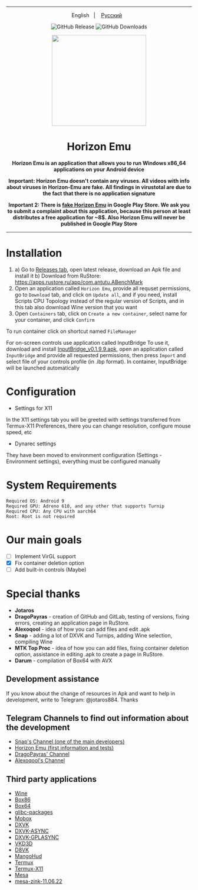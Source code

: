 ----

<p align="center">
English
&nbsp;&nbsp;| &nbsp;&nbsp;
<a href="https://github.com/HorizonEmuTeam/Horizon-Emu/blob/main/README-RUS.md">Русский</a>
&nbsp;&nbsp;
</p>

<div align="center">

![GitHub Release](https://img.shields.io/github/v/release/HorizonEmuTeam/Horizon-Emu?label=Latest%20Version)
![GitHub Downloads](https://img.shields.io/github/downloads/HorizonEmuTeam/Horizon-Emu/total?logo=github&label=Total%20Downloads)

<p align="center">
	<img src="ProjectLogo.png" width="256" height="246" />
</p>

  <h1 align="center">Horizon Emu</h1>

  <p align="center">
    <strong>Horizon Emu is an application that allows you to run Windows x86_64 applications on your Android device</strong>
  </p>

<strong>Important: Horizon Emu doesn't contain any viruses. All videos with info about viruses in Horizon-Emu are fake. All findings in virustotal are due to the fact that there is no application signature</strong>

<strong>Important 2: There is [fake Horizon Emu](https://play.google.com/store/apps/details?id=com.chahal.horiz) in Google Play Store. We ask you to submit a complaint about this application, because this person at least distributes a free application for ~8$. Also Horizon Emu will never be published in Google Play Store</strong>

----

</div>

# Installation 

1. a) Go to [Releases tab](https://github.com/HorizonEmuTeam/Horizon-Emu/releases/), open latest release, download an Apk file and install it
   b) Download from RuStore: https://apps.rustore.ru/app/com.antutu.ABenchMark
2. Open an application called `Horizon Emu`, provide all requset permissions, go to `Download` tab, and click on `Update all`, and if you need, install Scripts CPU Topology instead of the regular version of Scripts, and in this tab also download Wine version that you want
3. Open `Containers` tab, click on `Create a new container`, select name for your container, and click `Confirm`

To run container click on shortcut named `FileManager`

For on-screen controls use application called InputBridge
To use it, download and install [InputBridge_v0.1.9.9.apk](https://raw.githubusercontent.com/HorizonEmuTeam/Horizon-Emu/main/InputBridge_v0.1.9.9.apk), open an application called `InputBridge` and provide all requested permissions, then press `Import` and select file of your controls profile (in .ibp format).
In container, InputBridge will be launched automatically

# Configuration
* Settings for X11

In the X11 settings tab you will be greeted with settings transferred from Termux-X11 Preferences, there you can change resolution, configure mouse speed, etc
* Dynarec settings

They have been moved to environment configuration (Settings - Environment settings), everything must be configured manually

# System Requirements

```
Required OS: Android 9
Required GPU: Adreno 610, and any other that supports Turnip
Required CPU: Any CPU with aarch64
Root: Root is not required
```

# Our main goals

- [ ] Implement VirGL support
- [x] Fix container deletion option
- [ ] Add built-in controls (Maybe)

# Special thanks 
* <b>Jotaros</b>
* <b>DragoPayras</b> - creation of GitHub and GitLab, testing of versions, fixing errors, creating an application page in RuStore.
* <b>Alexoqool</b> - idea of ​​how you can add files and edit .apk
* <b>Snap</b> - adding a lot of DXVK and Turnips, adding Wine selection, compiling Wine
* <b>MTK Top Proc</b> - idea of how you can add files, fixing container deletion option, assistance in editing .apk to create a page in RuStore.
* <b>Darum</b> - compilation of Box64 with AVX

## Development assistance
If you know about the change of resources in Apk and want to help in development, write to Telegram: @jotaros884. Thanks

## Telegram Channels to find out information about the development

* [Snap's Channel (one of the main developers)](https://t.me/MoboxWinlatorExagear)
* [Horizon Emu (first information and tests)](https://t.me/HorizonEmuOfficial)
* [DragoPayras' Channel](https://t.me/DragOS_Channel)
* [Alexoqool's Channel](https://t.me/WinlatorRus)

## Third party applications

* [Wine](https://wiki.winehq.org/Licensing)
* [Box86](https://github.com/ptitSeb/box86)
* [Box64](https://github.com/ptitSeb/box64)
* [glibc-packages](https://github.com/termux-pacman/glibc-packages)
* [Mobox](https://github.com/olegos2/mobox)
* [DXVK](https://github.com/doitsujin/dxvk)
* [DXVK-ASYNC](https://github.com/Sporif/dxvk-async)
* [DXVK-GPLASYNC](https://gitlab.com/Ph42oN/dxvk-gplasync)
* [VKD3D](https://github.com/lutris/vkd3d)
* [D8VK](https://github.com/AlpyneDreams/d8vk)
* [MangoHud](https://github.com/flightlessmango/MangoHud)
* [Termux](https://github.com/termux/termux-app)
* [Termux-X11](https://github.com/termux/termux-x11)
* [Mesa](https://docs.mesa3d.org/license.html)
* [mesa-zink-11.06.22](https://github.com/alexvorxx/mesa-zink-11.06.22)
